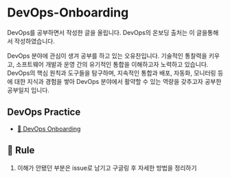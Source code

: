 # DevOps-Onboarding

DevOps를 공부하면서 작성한 글을 올립니다. DevOps의 온보딩 출처는 이 글을통해서 작성하였습니다.

DevOps 분야에 관심이 생겨 공부를 하고 있는 오유찬입니다. 기술적인 통찰력을 키우고, 소프트웨어 개발과 운영 간의 유기적인 통합을 이해하고자 노력하고 있습니다.
DevOps의 핵심 원칙과 도구들을 탐구하며, 지속적인 통합과 배포, 자동화, 모니터링 등에 대한 지식과 경험을 쌓아
DevOps 분야에서 활약할 수 있는 역량을 갖추고자 공부한 공부일지 입니다.

## DevOps Practice

- <a href="https://github.com/ohyuchan123/Para_TIL/tree/master/Resource/DevOps#-devops%EC%97%90-%EA%B4%80%ED%95%9C-%EA%B8%80%EC%9D%84-%EC%9E%91%EC%84%B1%ED%95%98%EC%97%AC-%EC%98%AC%EB%A6%BD%EB%8B%88%EB%8B%A4">🚀 DevOps Onboarding</a>

## 📝 Rule

1. 이해가 안됐던 부분은 issue로 남기고 구글링 후 자세한 방법을 정리하기
